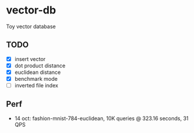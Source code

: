 # vector-db

Toy vector database

## TODO

- [x] insert vector
- [x] dot product distance
- [x] euclidean  distance
- [x] benchmark mode
- [ ] inverted file index

## Perf

- 14 oct: fashion-mnist-784-euclidean, 10K queries @ 323.16 seconds, 31 QPS
